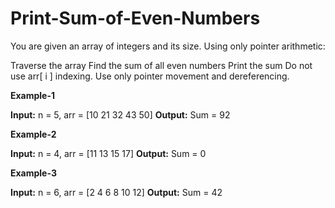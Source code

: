 # Print-Sum-of-Even-Numbers
You are given an array of integers and its size. Using only pointer arithmetic:

Traverse the array
Find the sum of all even numbers
Print the sum 
Do not use arr[ i ] indexing.
Use only pointer movement and dereferencing.
 

**Example-1**

**Input:** n = 5, arr = [10 21 32 43 50]
**Output:** Sum = 92

**Example-2**

**Input:** n = 4, arr = [11 13 15 17]
**Output:** Sum = 0

**Example-3**

**Input:** n = 6, arr = [2 4 6 8 10 12]
**Output:** Sum = 42
